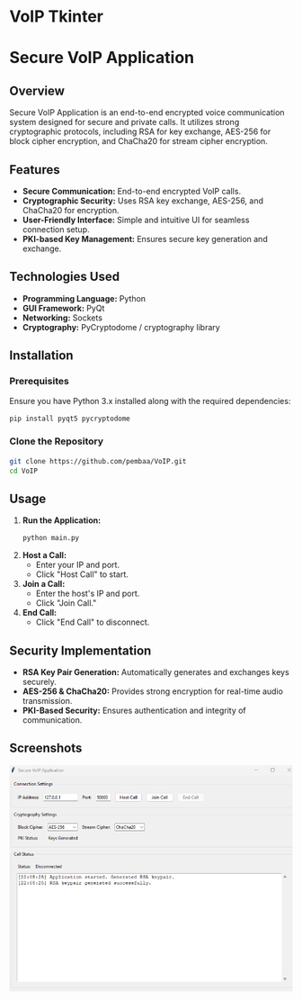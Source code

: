# VoIP Tkinter
# Secure VoIP Application

## Overview
Secure VoIP Application is an end-to-end encrypted voice communication system designed for secure and private calls. It utilizes strong cryptographic protocols, including RSA for key exchange, AES-256 for block cipher encryption, and ChaCha20 for stream cipher encryption.

## Features
- **Secure Communication:** End-to-end encrypted VoIP calls.
- **Cryptographic Security:** Uses RSA key exchange, AES-256, and ChaCha20 for encryption.
- **User-Friendly Interface:** Simple and intuitive UI for seamless connection setup.
- **PKI-based Key Management:** Ensures secure key generation and exchange.

## Technologies Used
- **Programming Language:** Python
- **GUI Framework:** PyQt
- **Networking:** Sockets
- **Cryptography:** PyCryptodome / cryptography library

## Installation
### Prerequisites
Ensure you have Python 3.x installed along with the required dependencies:
```sh
pip install pyqt5 pycryptodome
```

### Clone the Repository
```sh
git clone https://github.com/pembaa/VoIP.git
cd VoIP
```

## Usage
1. **Run the Application:**
   ```sh
   python main.py
   ```
2. **Host a Call:**
   - Enter your IP and port.
   - Click "Host Call" to start.
3. **Join a Call:**
   - Enter the host's IP and port.
   - Click "Join Call."
4. **End Call:**
   - Click "End Call" to disconnect.

## Security Implementation
- **RSA Key Pair Generation:** Automatically generates and exchanges keys securely.
- **AES-256 & ChaCha20:** Provides strong encryption for real-time audio transmission.
- **PKI-Based Security:** Ensures authentication and integrity of communication.

## Screenshots
![Secure VoIP Application](/img/VoIP.png)




